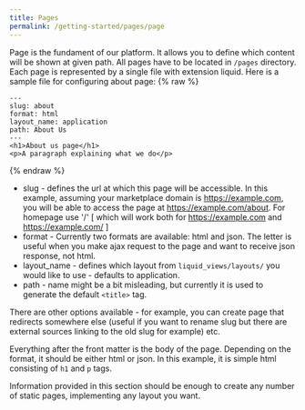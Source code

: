 ```yaml
---
title: Pages
permalink: /getting-started/pages/page
---
```

Page is the fundament of our platform. It allows you to define which content will be shown at given path. All pages have to be located in `/pages` directory. Each page is represented by a single file with extension liquid. Here is a sample file for configuring about page:
{% raw %}
```liquid
---
slug: about
format: html
layout_name: application
path: About Us
---
<h1>About us page</h1>
<p>A paragraph explaining what we do</p>
```
{% endraw %}

* slug - defines the url at which this page will be accessible. In this example, assuming your marketplace domain is https://example.com, you will be able to access the page at https://example.com/about. For homepage use '/' [ which will work both for https://example.com and https://example.com/ ]
* format - Currently two formats are available: html and json. The letter is useful when you make ajax request to the page and want to receive json response, not html.
* layout_name  - defines which layout from `liquid_views/layouts/` you would like to use - defaults to application.
* path - name might be a bit misleading, but currently it is used to generate the default `<title>` tag.

There are other options available - for example, you can create page that redirects somewhere else (useful if you want to rename slug but there are external sources linking to the old slug for example) etc.

Everything after the front matter is the body of the page. Depending on the format, it should be either html or json. In this example, it is simple html consisting of `h1` and `p` tags.

Information provided in this section should be enough to create any number of static pages, implementing any layout you want.
